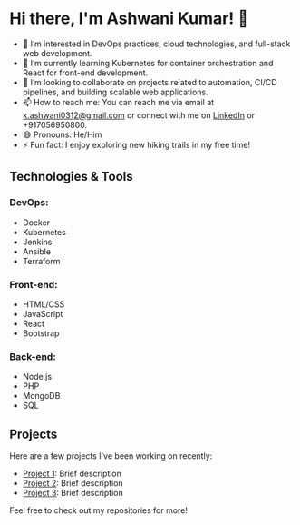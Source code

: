 # Hi there, I'm Ashwani Kumar! 👋

- 👀 I’m interested in DevOps practices, cloud technologies, and full-stack web development.
- 🌱 I’m currently learning Kubernetes for container orchestration and React for front-end development.
- 💞️ I’m looking to collaborate on projects related to automation, CI/CD pipelines, and building scalable web applications.
- 📫 How to reach me: You can reach me via email at [k.ashwani0312@gmail.com](mailto:k.ashwani0312@gmail.com) or connect with me on [LinkedIn](https://www.linkedin.com/in/ashwani-kumar-16b841201/) or +917056950800.
- 😄 Pronouns: He/Him
- ⚡ Fun fact: I enjoy exploring new hiking trails in my free time!

## Technologies & Tools

### DevOps:
- Docker
- Kubernetes
- Jenkins
- Ansible
- Terraform

### Front-end:
- HTML/CSS
- JavaScript
- React
- Bootstrap

### Back-end:
- Node.js
- PHP
- MongoDB
- SQL

## Projects

Here are a few projects I've been working on recently:

- [Project 1](link-to-project-1): Brief description
- [Project 2](link-to-project-2): Brief description
- [Project 3](link-to-project-3): Brief description

Feel free to check out my repositories for more!



<!---
ashwanik56/ashwanik56 is a ✨ special ✨ repository because its `README.md` (this file) appears on your GitHub profile.
You can click the Preview link to take a look at your changes.
--->
